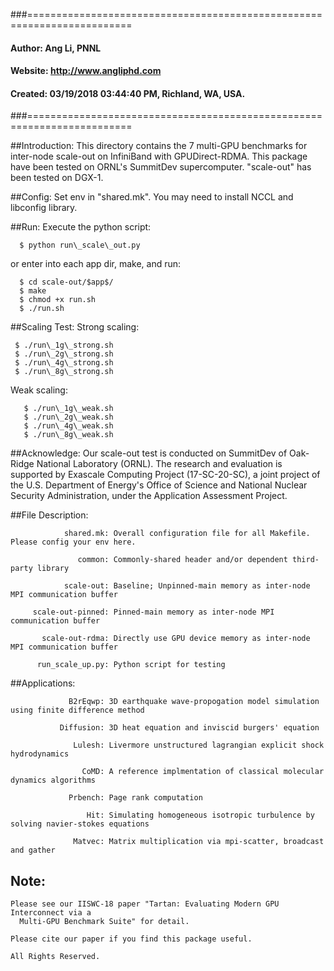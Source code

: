 ###========================================================================
####         Author:  Ang Li, PNNL
####        Website:  http://www.angliphd.com  
####        Created:  03/19/2018 03:44:40 PM, Richland, WA, USA.
###========================================================================

##Introduction:
 This directory contains the 7 multi-GPU benchmarks for inter-node scale-out on InfiniBand with GPUDirect-RDMA. This package have been tested on ORNL's SummitDev supercomputer. "scale-out" has been tested on DGX-1.

##Config:
 Set env in "shared.mk". You may need to install NCCL and libconfig library.

##Run:
 Execute the python script: 
 ```
   $ python run\_scale\_out.py
 ```
 or enter into each app dir, make, and run:
 ```  
   $ cd scale-out/$app$/
   $ make
   $ chmod +x run.sh
   $ ./run.sh
```

##Scaling Test:
  Strong scaling:
  ```
   $ ./run\_1g\_strong.sh
   $ ./run\_2g\_strong.sh
   $ ./run\_4g\_strong.sh
   $ ./run\_8g\_strong.sh
```

  Weak scaling: 
```
   $ ./run\_1g\_weak.sh
   $ ./run\_2g\_weak.sh
   $ ./run\_4g\_weak.sh
   $ ./run\_8g\_weak.sh
```
##Acknowledge:
 Our scale-out test is conducted on SummitDev of Oak-Ridge National Laboratory (ORNL). The
 research and evaluation is supported by Exascale Computing Project (17-SC-20-SC), a joint 
 project of the U.S. Department of Energy's Office of Science and National Nuclear Security
 Administration, under the Application Assessment Project.


##File Description: 
```shell
            shared.mk: Overall configuration file for all Makefile. Please config your env here.

               common: Commonly-shared header and/or dependent third-party library

            scale-out: Baseline; Unpinned-main memory as inter-node MPI communication buffer 

     scale-out-pinned: Pinned-main memory as inter-node MPI communication buffer

       scale-out-rdma: Directly use GPU device memory as inter-node MPI communication buffer

      run_scale_up.py: Python script for testing

```

##Applications:
```shell
             B2rEqwp: 3D earthquake wave-propogation model simulation using finite difference method

           Diffusion: 3D heat equation and inviscid burgers' equation

              Lulesh: Livermore unstructured lagrangian explicit shock hydrodynamics

                CoMD: A reference implmentation of classical molecular dynamics algorithms 

             Prbench: Page rank computation

                 Hit: Simulating homogeneous isotropic turbulence by solving navier-stokes equations

              Matvec: Matrix multiplication via mpi-scatter, broadcast and gather

```


## Note:

    Please see our IISWC-18 paper "Tartan: Evaluating Modern GPU Interconnect via a 
      Multi-GPU Benchmark Suite" for detail.

    Please cite our paper if you find this package useful.  
    
    All Rights Reserved.
